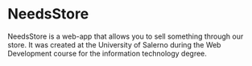 # NeedsStore

NeedsStore is a web-app that allows you to sell something through our store. 
It was created at the University of Salerno during the Web Development course for the information technology degree.

